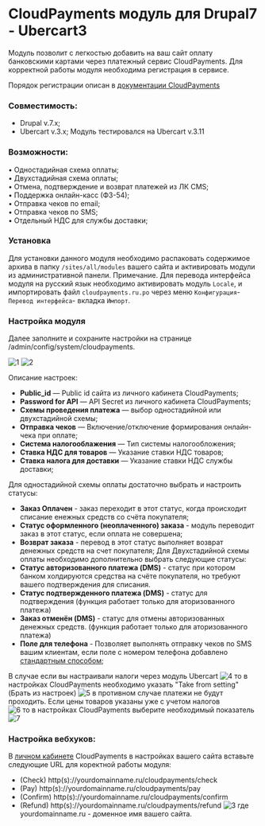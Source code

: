 # CloudPayments модуль для Drupal7 - Ubercart3
Модуль позволит с легкостью добавить на ваш сайт оплату банковскими картами через платежный сервис CloudPayments. 
Для корректной работы модуля необходима регистрация в сервисе.

Порядок регистрации описан в [документации CloudPayments](https://cloudpayments.ru/Docs/Connect)
### Совместимость:
* Drupal v.7.x;
* Ubercart v.3.x;
Модуль тестировался на Ubercart v.3.11


### Возможности:  
• Одностадийная схема оплаты;  
• Двухстадийная схема оплаты;  
• Отмена, подтверждение и возврат платежей из ЛК CMS;  
• Поддержка онлайн-касс (ФЗ-54);  
• Отправка чеков по email;  
• Отправка чеков по SMS;  
• Отдельный НДС для службы доставки;

### Установка

Для установки данного модуля необходимо распаковать содержимое архива в папку `/sites/all/modules` вашего сайта и активировать модули из административной панели.
Примечание. Для перевода интерфейса модуля на русский язык необходимо активировать модуль `Locale`, и импортировать файл `cloudpayments.ru.po` через меню `Конфигурация`-`Перевод интерфейса`- вкладка `Импорт`.

### Настройка модуля
Далее заполните и сохраните настройки на странице /admin/config/system/cloudpayments.

![1](cloudpayments/img/1.png)
![2](cloudpayments/img/2.png)

Описание настроек:
* **Public_id** — Public id сайта из личного кабинета CloudPayments;
* **Password for API** — API Secret из личного кабинета CloudPayments;
* **Схемы проведения платежа** — выбор одностадийной или двухстадийной схемы;
* **Отправка чеков** — Включение/отключение формирования онлайн-чека при оплате;
* **Система налогооблажения** — Тип системы налогообложения;
* **Ставка НДС для товаров** — Указание ставки НДС товаров;
* **Ставка налога для доставки** — Указание ставки НДС службы доставки;

Для одностадийной схемы оплаты достаточно  выбрать и настроить статусы:
* **Заказ Оплачен** - заказ переходит в этот статус, когда происходит списание енежных средств со счёта покупателя;
* **Статус оформленного (неоплаченного) заказа** - модуль переводит заказ в этот статус, если оплата не совершена;
* **Возврат заказа** - перевод в этот статус выполняет возврат денежных средств на счет покупателя;
Для Двухстадийной схемы оплаты необходимо дополнительно  выбрать следующие статусы:
* **Статус авторизованного платежа (DMS)** - статус при котором банком холдируются средства на счёте покупателя, но требуют вашего подтверждения для списания.
* **Статус подтвержденного платежа (DMS)** - статус для подтверждения (функция работает только для аторизованного платежа)
* **Заказ отменён (DMS)** - статус для отмены авторизованных денежных средств. (функция работает только для аторизованного платежа)
* **Поле для телефона** - Позволяет выполнять отправку чеков по SMS вашим клиентам, если поле с номером телефона добавлено [стандартным способом](https://docs.drupalcommerce.org/commerce1/user-guide/customer-profiles/configuring--creating-customer-profiles);

В случае если вы настраивали налоги через модуль Ubercart ![4](cloudpayments/img/4.png)
то в настройках CloudPayments необходимо указать "Take from setting" (Брать из настроек) 
![5](cloudpayments/img/5.png)
в противном случае платежи не будут проходить.
Если цены товаров указаны уже с учетом налогов  
![6](cloudpayments/img/6.png) 
то в настройках CloudPayments выберите необходимый показатель   
![7](cloudpayments/img/7.png)

### Настройка вебхуков:

В [личном кабинете](https://merchant.cloudpayments.ru/Account/Login) CloudPayments в настройках вашего сайта вставьте следующие URL для коректной работы модуля:
* (Check) 		http(s)://yourdomainname.ru/cloudpayments/check
* (Pay) 		http(s)://yourdomainname.ru/cloudpayments/pay
* (Confirm)		http(s)://yourdomainname.ru/cloudpayments/confirm
* (Refund)		http(s)://yourdomainname.ru/cloudpayments/refund
![3](cloudpayments/img/3.png)
где yourdomainname.ru - доменное имя вашего сайта.